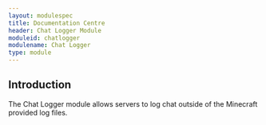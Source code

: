 ```yaml
---
layout: modulespec
title: Documentation Centre
header: Chat Logger Module
moduleid: chatlogger
modulename: Chat Logger
type: module
---
```


## Introduction

The Chat Logger module allows servers to log chat outside of the Minecraft provided log files.